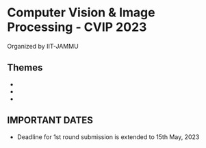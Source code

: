 # Computer Vision & Image Processing - CVIP 2023

Organized by IIT-JAMMU


## Themes

-
- 
- 



## IMPORTANT DATES

- Deadline for 1st round submission is extended to 15th May, 2023
